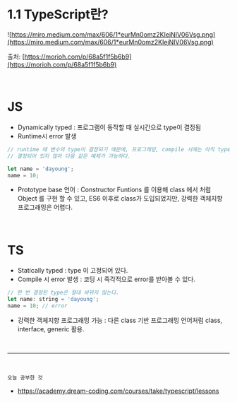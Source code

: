 # 1.1 TypeScript란?

![https://miro.medium.com/max/606/1*eurMn0omz2KIejNIV06Vsg.png](https://miro.medium.com/max/606/1*eurMn0omz2KIejNIV06Vsg.png)

출처: [https://morioh.com/p/68a5f1f5b6b9](https://morioh.com/p/68a5f1f5b6b9)

<br/>

# JS

- Dynamically typed : 프로그램이 동작할 때 실시간으로 type이 결정됨
- Runtime시 error 발생

```jsx
// runtime 때 변수의 type이 결정되기 때문에, 프로그래밍, compile 시에는 아직 type이
// 결정되어 있지 않아 다음 같은 예제가 가능하다.

let name = 'dayoung';
name = 10;
```

- Prototype base 언어 : Constructor Funtions 를 이용해 class 에서 처럼 Object 를 구현 할 수 있고, ES6 이후로 class가 도입되었지만, 강력한 객체지향 프로그래밍은 어렵다.

<br/>

# TS

- Statically typed : type 이 고정되어 있다.
- Compile 시 error 발생 : 코딩 시 즉각적으로 error를 받아볼 수 있다.

```jsx
// 한 번 결정된 type은 절대 바뀌지 않는다.
let name: string = 'dayoung';
name = 10; // error
```

- 강력한 객체지향 프로그래밍 가능 : 다른 class 기반 프로그래밍 언어처럼 class, interface, generic 활용.

<br/>
<hr/>
<br/>

`오늘 공부한 것`

- https://academy.dream-coding.com/courses/take/typescript/lessons
